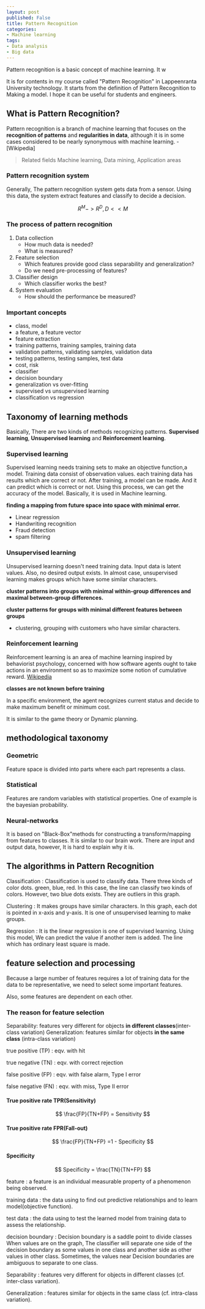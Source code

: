 ```yaml
---
layout: post
published: False
title: Pattern Recognition
categories:
- Machine learning
tags:
- Data analysis
- Big data
---
```


Pattern recognition is a basic concept of machine learning. It w



It is for  contents in my course called "Pattern Recognition" in Lappeenranta University technology. It starts from the definition of Pattern Recognition to Making a model. I hope it can be useful for students and engineers.



<!--more-->

## What is Pattern Recognition?

Pattern recognition is a branch of machine learning that focuses on the **recognition of patterns** and **regularities in data**, although it is in some cases considered to be nearly synonymous with machine learning. - [Wikipedia]

>Related fields Machine learning, Data mining, Application areas

### Pattern recognition system
Generally, The pattern recognition system gets data from a sensor. 
Using this data, the system extract features and classify to decide a decision.

$$
R^M -> R^D, D<<M
$$

### The process of pattern recognition

1. Data collection
    - How much data is needed?
    - What is measured?
2. Feature selection
    - Which features provide good class separability and generalization?
    - Do we need pre-processing of features?
3. Classifier design
    - Which classifier works the best?
4. System evaluation
    - How should the performance be measured?

### Important concepts
- class, model
- a feature, a feature vector
- feature extraction
- training patterns, training samples, training data
- validation patterns, validating samples, validation data
- testing patterns, testing samples, test data
- cost, risk
- classifier
- decision boundary
- generalization vs over-fitting
- supervised vs unsupervised learning
- classification vs regression

## Taxonomy of learning methods
Basically, There are two kinds of methods recognizing patterns. **Supervised learning**,  **Unsupervised learning** and **Reinforcement learning**.

### Supervised learning
Supervised learning needs training sets to make an objective function,a model. Training data consist of  observation values. each training data has results which are correct or not. After training, a model can be made. And it can predict which is correct or not. Using this process, we can get the accuracy of the model. Basically, it is used in Machine learning.

**finding a mapping from future space into space with minimal error.**

- Linear regression
- Handwriting recognition
- Fraud detection
- spam filtering

### Unsupervised learning
Unsupervised learning doesn't need training data. Input data is latent values. Also, no desired output exists. In almost case, unsupervised learning makes groups which have some similar characters.

**cluster patterns into groups with minimal within-group differences and maximal between-group differences.**

**cluster patterns for groups with minimal different features between groups**

- clustering, grouping with customers who have similar characters.

### Reinforcement learning
Reinforcement learning is an area of machine learning inspired by behaviorist psychology, concerned with how software agents ought to take actions in an environment so as to maximize some notion of cumulative reward. [Wikipedia](https://en.wikipedia.org/wiki/Reinforcement_learning) 

**classes are not known before training**

In a specific environment,  the agent recognizes current status and decide to make maximum benefit or minimum cost.

It is similar to the game theory or Dynamic planning.


## methodological taxonomy

### Geometric
Feature space is divided into parts where each part represents a class.

### Statistical
Features are random variables with statistical properties.
One of example is the bayesian probability. 

### Neural-networks
It is based on "Black-Box"methods for constructing a transform/mapping from features to classes.
It is similar to our brain work. There are input and output data, however, It is hard to explain why it is.



## The algorithms in Pattern Recognition

Classification
: Classification is used to classify data. There three kinds of color dots. green, blue, red. In this case, the line can classify two kinds of colors. However, two blue dots exists. They are outliers in this graph.

Clustering
: It makes groups have similar characters. In this graph, each dot is pointed in x-axis and y-axis. It is one of unsupervised learning to make groups.

Regression
: It is the linear regression is one of supervised learning. Using this model, We can predict the value if another item is added. The line which has ordinary least square is made.


## feature selection and processing

Because a large number of features requires a lot of training data for the data to be representative, we need to select some important features.

Also, some features are dependent on each other.

### The reason for feature selection
Separability: features very different for objects **in different classes**(inter-class variation)
Generalization: features similar for objects **in the same class** (intra-class variation)

true positive (TP)
: eqv. with hit

true negative (TN)
: eqv. with correct rejection

false positive (FP)
: eqv. with false alarm, Type I error

false negative (FN)
: eqv. with miss, Type II error

#### True positive rate TPR(Sensitivity)
$$
\frac{FP}{TN+FP} = Sensitivity
$$

#### True positive rate FPR(Fall-out)
$$
\frac{FP}{TN+FP} =1 -  Specificity
$$

#### Specificity
$$
Specificity = \frac{TN}{TN+FP}
$$


feature
: a feature is an individual measurable property of a phenomenon being observed.

training data
: the data using to find out predictive relationships and to learn model(objective function).

test data
: the data using to test the learned model from training data to assess the relationship.


decision boundary
: Decision boundary is a saddle point to divide classes When values are on the graph, The classifier will separate one side of the decision boundary as some values in one class and another side as other values in other class.
Sometimes, the values near Decision boundaries are ambiguous to separate to one class.

Separability
: features very different for objects in different classes (cf. inter-class variation).

Generalization
: features similar for objects in the same class (cf. intra-class variation).